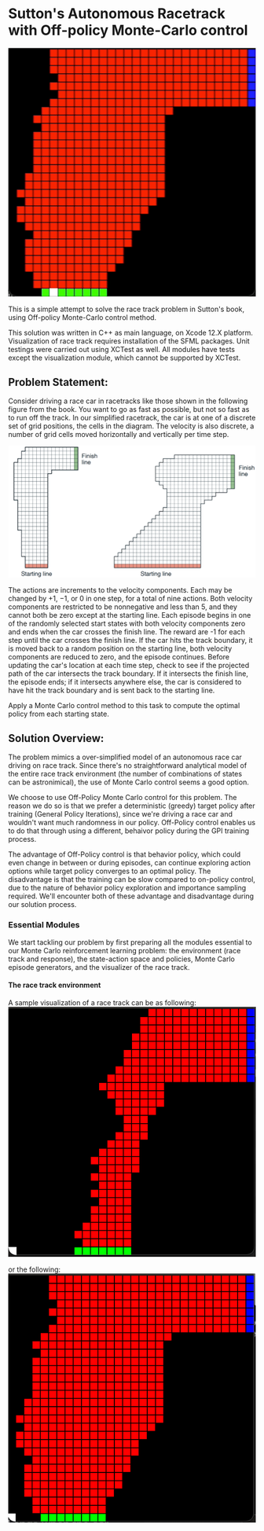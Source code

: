 # Sutton's Autonomous Racetrack with Off-policy Monte-Carlo control

![Target Episode Demo](./Examples/OneEpisodeRecording_2.gif)

This is a simple attempt to solve the race track problem in Sutton's book, using Off-policy Monte-Carlo control method.

This solution was written in C++ as main language, on Xcode 12.X platform. Visualization of race track requires installation of the SFML packages.
Unit testings were carried out using XCTest as well. All modules have tests except the visualization module, which cannot be supported by XCTest.

## Problem Statement:
Consider driving a race car in racetracks like those shown in the following figure from the book. You want to go as fast as possible, but not so fast as to run off the track. In our simplified racetrack, the car is at one of a discrete set of grid positions, the cells in the diagram. The velocity is also discrete, a number of grid cells moved horizontally and vertically per time step.

![raceTrack problem statement](./Examples/Problem_Statement.png)

The actions are increments to the velocity components. Each may be changed by +1, −1, or 0 in one step, for a total of nine actions. Both velocity components are restricted to be nonnegative and less than 5, and they cannot both be zero except at the starting line. Each episode begins in one of the randomly selected start states with both velocity components zero and ends when the car crosses the finish line. The reward are -1 for each step until the car crosses the finish line. If the car hits the track boundary, it is moved back to a random position on the starting line, both velocity components are reduced to zero, and the episode continues. Before updating the car's location at each time step, check to see if the projected path of the car intersects the track boundary. If it intersects the finish line, the episode ends; if it intersects anywhere else, the car is considered to have hit the track boundary and is sent back to the starting line.

Apply a Monte Carlo control method to this task to compute the optimal policy from each starting state.

## Solution Overview:
The problem mimics a over-simplified model of an autonomous race car driving on race track. Since there's no straightforward analytical model of the entire race track environment (the number of combinations of states can be astronimical), the use of Monte Carlo control seems a good option.

We choose to use Off-Policy Monte Carlo control for this problem. The reason we do so is that we prefer a deterministic (greedy) target policy after training (General Policy Iterations), since we're driving a race car and wouldn't want much randomness in our policy. Off-Policy control enables us to do that through using a different, behaivor policy during the GPI training process. 

The advantage of Off-Policy control is that behavior policy, which could even change in between or during episodes, can continue exploring action options while target policy converges to an optimal policy. The disadvantage is that the training can be slow compared to on-policy control, due to the nature of behavior policy exploration and importance sampling required. We'll encounter both of these advantage and disadvantage during our solution process.

### Essential Modules
We start tackling our problem by first preparing all the modules essential to our Monte Carlo reinforcement learning problem: the environment (race track and response), the state-action space and policies, Monte Carlo episode generators, and the visualizer of the race track.

#### The race track environment

A sample visualization of a race track can be as following:
![raceTrack example](./Examples/RaceTrack_example_1.png)

or the following:
![raceTrack example](./Examples/RaceTrack_example_2.png)


